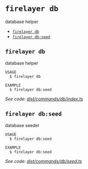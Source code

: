 `firelayer db`
==============

database helper

* [`firelayer db`](#firelayer-db)
* [`firelayer db:seed`](#firelayer-dbseed)

## `firelayer db`

database helper

```
USAGE
  $ firelayer db

EXAMPLE
  $ firelayer db:seed
```

_See code: [dist/commands/db/index.ts](https://github.com/firelayer/firelayer/blob/v1.0.0-alpha.8/dist/commands/db/index.ts)_

## `firelayer db:seed`

database seeder

```
USAGE
  $ firelayer db:seed

EXAMPLE
  $ firelayer db:seed
```

_See code: [dist/commands/db/seed.ts](https://github.com/firelayer/firelayer/blob/v1.0.0-alpha.8/dist/commands/db/seed.ts)_
